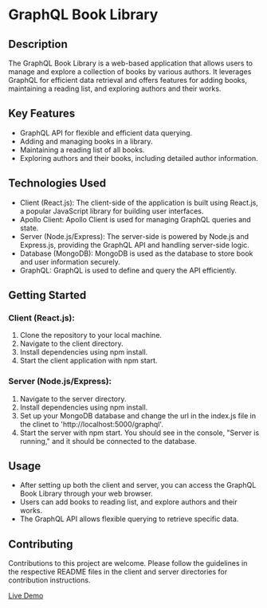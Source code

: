 # GraphQL Book Library

## Description
The GraphQL Book Library is a web-based application that allows users to manage and explore a collection of books by various authors. It leverages GraphQL for efficient data retrieval and offers features for adding books, maintaining a reading list, and exploring authors and their works.

## Key Features
* GraphQL API for flexible and efficient data querying.
* Adding and managing books in a library.
* Maintaining a reading list of all books.
* Exploring authors and their books, including detailed author information.
  
## Technologies Used
* Client (React.js): The client-side of the application is built using React.js, a popular JavaScript library for building user interfaces.
* Apollo Client: Apollo Client is used for managing GraphQL queries and state.
* Server (Node.js/Express): The server-side is powered by Node.js and Express.js, providing the GraphQL API and handling server-side logic.
* Database (MongoDB): MongoDB is used as the database to store book and user information securely.
* GraphQL: GraphQL is used to define and query the API efficiently.

## Getting Started

### Client (React.js):
1. Clone the repository to your local machine.
2. Navigate to the client directory.
3. Install dependencies using npm install.
4. Start the client application with npm start.

### Server (Node.js/Express):
1. Navigate to the server directory.
2. Install dependencies using npm install.
3. Set up your MongoDB database and change the url in the index.js file in the clinet to 'http://localhost:5000/graphql'.
4. Start the server with npm start. You should see in the console, "Server is running," and it should be connected to the database.

## Usage
* After setting up both the client and server, you can access the GraphQL Book Library through your web browser.
* Users can add books to reading list, and explore authors and their works.
* The GraphQL API allows flexible querying to retrieve specific data.

## Contributing
Contributions to this project are welcome. Please follow the guidelines in the respective README files in the client and server directories for contribution instructions.

[Live Demo](https://graphql-book-library.netlify.app)
